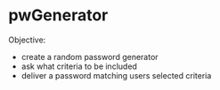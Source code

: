 # pwGenerator

Objective:

- create a random password generator
- ask what criteria to be included
- deliver a password matching users selected criteria